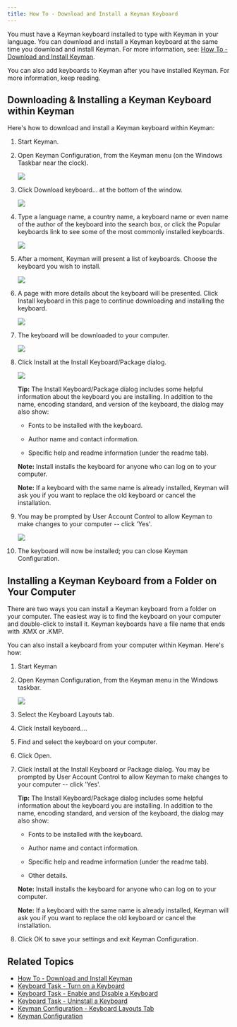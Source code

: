 ```yaml
---
title: How To - Download and Install a Keyman Keyboard
---
```


You must have a Keyman keyboard installed to type with Keyman in your
language. You can download and install a Keyman keyboard at the same
time you download and install Keyman. For more information, see:
[How To - Download and Install Keyman](download-and-install-keyman).

You can also add keyboards to Keyman after you have installed Keyman.
For more information, keep reading.

## Downloading & Installing a Keyman Keyboard within Keyman

Here's how to download and install a Keyman keyboard within Keyman:

1.  Start Keyman.

2.  Open Keyman Configuration, from the Keyman menu (on the Windows
    Taskbar near the clock).

    ![](../desktop_images/start_tray.png)

3.  Click Download keyboard… at the bottom of the window.

    ![](../desktop_images/download-keyboard-step0.png)

4.  Type a language name, a country name, a keyboard name or even name of
    the author of the keyboard into the search box, or click the Popular
    keyboards link to see some of the most commonly installed keyboards.

    ![](../desktop_images/download-keyboard-step1.png)

5.  After a moment, Keyman will present a list of keyboards. Choose the
    keyboard you wish to install.

    ![](../desktop_images/download-keyboard-step2.png)

6.  A page with more details about the keyboard will be presented.
    Click Install keyboard in this page to continue downloading and
    installing the keyboard.

    ![](../desktop_images/download-keyboard-step3.png)

7.  The keyboard will be downloaded to your computer.

    ![](../desktop_images/download-keyboard-step4.png)

8.  Click Install at the Install Keyboard/Package dialog.

    ![](../desktop_images/download-keyboard-step5.png)

    **Tip:** The Install Keyboard/Package dialog includes some helpful
    information about the keyboard you are installing. In addition to
    the name, encoding standard, and version of the keyboard, the dialog
    may also show:
    -   Fonts to be installed with the keyboard.

    -   Author name and contact information.

    -   Specific help and readme information (under the readme tab).

    **Note:** Install installs the keyboard for anyone who can log on to your
    computer.

    **Note:** If a keyboard with the same name is already installed, Keyman will
    ask you if you want to replace the old keyboard or cancel the
    installation.

9.  You may be prompted by User Account Control to allow
    Keyman to make changes to your computer -- click 'Yes'.

    ![](../desktop_images/download-keyboard-step6.png)

10. The keyboard will now be installed; you can close Keyman Configuration.

## Installing a Keyman Keyboard from a Folder on Your Computer

There are two ways you can install a Keyman keyboard from a folder on
your computer. The easiest way is to find the keyboard on your computer
and double-click to install it. Keyman keyboards have a file name that
ends with .KMX or .KMP.

You can also install a keyboard from your computer within Keyman. Here's
how:

1.  Start Keyman

2.  Open Keyman Configuration, from the Keyman menu in the Windows
    taskbar.

    ![](../desktop_images/start_tray.png)

3.  Select the Keyboard Layouts tab.

4.  Click Install keyboard….

5.  Find and select the keyboard on your computer.

6.  Click Open.

7.  Click Install at the Install Keyboard or Package dialog. You may be
    prompted by User Account Control to allow Keyman to make changes to
    your computer -- click 'Yes'.

    **Tip:** The Install Keyboard/Package dialog includes some helpful
    information about the keyboard you are installing. In addition to
    the name, encoding standard, and version of the keyboard, the dialog
    may also show:
    -   Fonts to be installed with the keyboard.

    -   Author name and contact information.

    -   Specific help and readme information (under the readme tab).

    -   Other details.

    **Note:** Install installs the keyboard for anyone who can log on to your computer.

    **Note:** If a keyboard with the same name is already installed, Keyman will
    ask you if you want to replace the old keyboard or cancel the
    installation.

8.  Click OK to save your settings and exit Keyman Configuration.

## Related Topics

-   [How To - Download and Install Keyman](download-and-install-keyman)
-   [Keyboard Task - Turn on a Keyboard](../basic/enable_keyboard)
-   [Keyboard Task - Enable and Disable a Keyboard](../basic/disable_keyboard)
-   [Keyboard Task - Uninstall a Keyboard](../basic/uninstall_keyboard)
-   [Keyman Configuration - Keyboard Layouts Tab](../basic/config_tasks/keyboards_tab)
-   [Keyman Configuration](../basic/config_tasks/config_menu)
